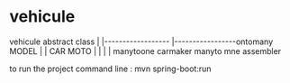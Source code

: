 # vehicule

vehicule abstract class
         |
 |------------------  |-----------------ontomany MODEL
 |                    |
CAR                MOTO
 |                     |
 |                     | 
 manytoone carmaker     manyto mne assembler 
 
 
 to run the project command line : mvn spring-boot:run
